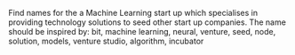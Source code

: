 Find names for the a Machine Learning start up which specialises in providing technology solutions to seed other start up companies. The name should be inspired by: bit, machine learning, neural, venture, seed, node, solution, models, venture studio, algorithm, incubator